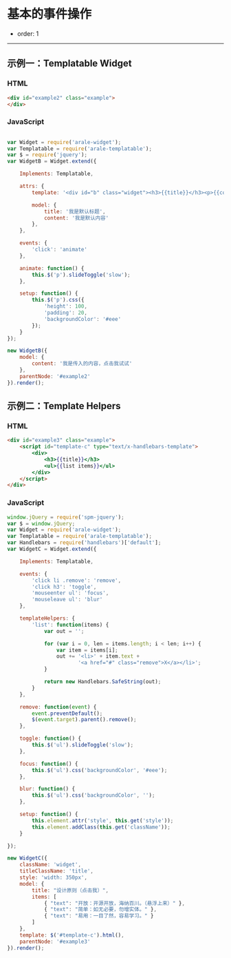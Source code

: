 # 基本的事件操作

- order: 1

---
<script type="text/javascript" src="https://a.alipayobjects.com/jquery/jquery/1.7.2/jquery.js"></script>
<style>
    .markdown-body .widget {
        zoom: 1;
        display: inline;
        display: inline-block;
        border: 1px solid #ccc;
        padding: 20px;
        min-width: 300px;
    }

    #example3 li {
        list-style: none;
        clear: both;
    }

    #example3 li a {
        float: left;
    }

    #example3 .remove {
        float: right;
        text-decoration: none;
        color: red;
    }

    #example4 .action {
        padding: 0 20px
    }

    #example4 .action a {
        padding: 0 10px
    }
</style>


## 示例一：Templatable Widget


### HTML

````html
<div id="example2" class="example">
</div>
````

### JavaScript

````js

var Widget = require('arale-widget');
var Templatable = require('arale-templatable');
var $ = require('jquery');
var WidgetB = Widget.extend({

    Implements: Templatable,

    attrs: {
        template: '<div id="b" class="widget"><h3>{{title}}</h3><p>{{content}}</p></div>',

        model: {
            title: '我是默认标题',
            content: '我是默认内容'
        },
    },

    events: {
        'click': 'animate'
    },

    animate: function() {
        this.$('p').slideToggle('slow');
    },

    setup: function() {
        this.$('p').css({
            'height': 100,
            'padding': 20,
            'backgroundColor': '#eee'
        });
    }
});

new WidgetB({
    model: {
        content: '我是传入的内容，点击我试试'
    },
    parentNode: '#example2'
}).render();

````


## 示例二：Template Helpers


### HTML

````html
<div id="example3" class="example">
    <script id="template-c" type="text/x-handlebars-template">
        <div>
            <h3>{{title}}</h3>
            <ul>{{list items}}</ul>
        </div>
    </script>
</div>
````

### JavaScript

````js
window.jQuery = require('spm-jquery');
var $ = window.jQuery;
var Widget = require('arale-widget');
var Templatable = require('arale-templatable');
var Handlebars = require('handlebars')['default'];
var WidgetC = Widget.extend({

    Implements: Templatable,

    events: {
        'click li .remove': 'remove',
        'click h3': 'toggle',
        'mouseenter ul': 'focus',
        'mouseleave ul': 'blur'
    },

    templateHelpers: {
        'list': function(items) {
            var out = '';

            for (var i = 0, len = items.length; i < len; i++) {
                var item = items[i];
                out += '<li>' + item.text +
                       '<a href="#" class="remove">X</a></li>';
            }

            return new Handlebars.SafeString(out);
        }
    },

    remove: function(event) {
        event.preventDefault();
        $(event.target).parent().remove();
    },

    toggle: function() {
        this.$('ul').slideToggle('slow');
    },

    focus: function() {
        this.$('ul').css('backgroundColor', '#eee');
    },

    blur: function() {
        this.$('ul').css('backgroundColor', '');
    },

    setup: function() {
        this.element.attr('style', this.get('style'));
        this.element.addClass(this.get('className'));
    }

});

new WidgetC({
    className: 'widget',
    titleClassName: 'title',
    style: 'width: 350px',
    model: {
        title: "设计原则（点击我）",
        items: [
            { "text": "开放：开源开放，海纳百川。（悬浮上来）" },
            { "text": "简单：如无必要，勿增实体。" },
            { "text": "易用：一目了然，容易学习。" }
        ]
    },
    template: $('#template-c').html(),
    parentNode: '#example3'
}).render();
````
